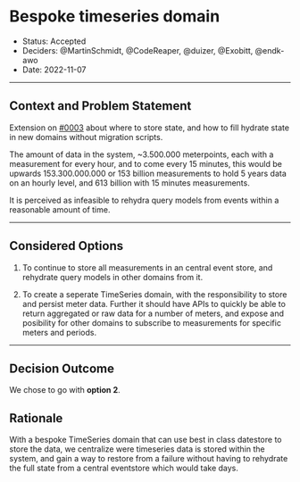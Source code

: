 # Bespoke timeseries domain

* Status: Accepted
* Deciders: @MartinSchmidt, @CodeReaper, @duizer, @Exobitt, @endk-awo
* Date: 2022-11-07

---

## Context and Problem Statement

Extension on [#0003](0003-event-store.md) about where to store state,
and how to fill hydrate state in new domains without migration scripts.

The amount of data in the system, ~3.500.000 meterpoints,
each with a measurement for every hour, and to come every 15 minutes,
this would be upwards 153.300.000.000 or 153 billion measurements to hold 5 years data
on an hourly level, and 613 billion with 15 minutes measurements.

It is perceived as infeasible to rehydra query models from events within a reasonable
amount of time.

---

## Considered Options

1. To continue to store all measurements in an central event store, and rehydrate query models in other domains from it.

2. To create a seperate TimeSeries domain, with the responsibility to store and persist meter data. Further it should have APIs to quickly be able to return aggregated or raw data for a number of meters, and expose and posibility for other domains to subscribe to measurements for specific meters and periods.

---

## Decision Outcome

We chose to go with **option 2**.

## Rationale

With a bespoke TimeSeries domain that can use best in class datestore to store the data, we centralize were timeseries data is stored within the system, and gain a way to restore from a failure without having to rehydrate the full state from a central eventstore which would take days.
